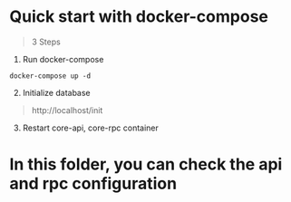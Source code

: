 # Quick start with docker-compose

> 3 Steps

1. Run docker-compose

```shell
docker-compose up -d
```

2. Initialize database

> http://localhost/init

3. Restart core-api, core-rpc container

# In this folder, you can check the  api and rpc configuration 


